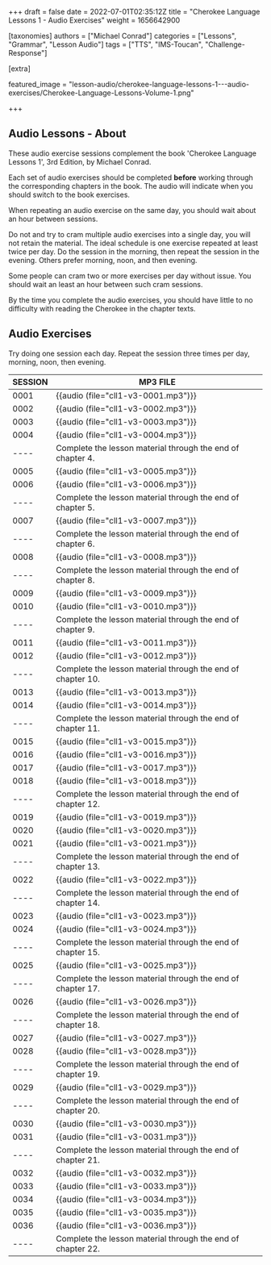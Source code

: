 
+++
draft = false
date = 2022-07-01T02:35:12Z
title = "Cherokee Language Lessons 1 - Audio Exercises"
weight = 1656642900

[taxonomies]
authors = ["Michael Conrad"]
categories = ["Lessons", "Grammar", "Lesson Audio"]
tags = ["TTS", "IMS-Toucan", "Challenge-Response"]

[extra]

featured_image = "lesson-audio/cherokee-language-lessons-1---audio-exercises/Cherokee-Language-Lessons-Volume-1.png"

+++


## Audio Lessons - About

These audio exercise sessions complement the book 'Cherokee Language Lessons 1',
3rd Edition, by Michael Conrad.

Each set of audio exercises should be completed **before** working through the 
corresponding chapters in the book. The audio will indicate when you should
switch to the book exercises.

When repeating an audio exercise on the same day,
you should wait about an hour between sessions.

Do not and try to cram multiple audio exercises into a single day, you will not
retain the material. The ideal schedule is one exercise repeated at least twice per day.
Do the session in the morning, then repeat the session in the evening.
Others prefer morning, noon, and then evening.

Some people can cram two or more exercises per day without issue.
You should wait an least an hour between such cram sessions.

By the time you complete the audio exercises, you should have
little to no difficulty with reading the Cherokee in the chapter texts.


<!-- more -->


    
## Audio Exercises

Try doing one session each day.
Repeat the session three times per day, morning, noon, then evening.

SESSION|MP3 FILE
--|--
0001|{{audio (file="cll1-v3-0001.mp3")}}
0002|{{audio (file="cll1-v3-0002.mp3")}}
0003|{{audio (file="cll1-v3-0003.mp3")}}
0004|{{audio (file="cll1-v3-0004.mp3")}}
----| Complete the lesson material through the end of chapter 4.
0005|{{audio (file="cll1-v3-0005.mp3")}}
0006|{{audio (file="cll1-v3-0006.mp3")}}
----| Complete the lesson material through the end of chapter 5.
0007|{{audio (file="cll1-v3-0007.mp3")}}
----| Complete the lesson material through the end of chapter 6.
0008|{{audio (file="cll1-v3-0008.mp3")}}
----| Complete the lesson material through the end of chapter 8.
0009|{{audio (file="cll1-v3-0009.mp3")}}
0010|{{audio (file="cll1-v3-0010.mp3")}}
----| Complete the lesson material through the end of chapter 9.
0011|{{audio (file="cll1-v3-0011.mp3")}}
0012|{{audio (file="cll1-v3-0012.mp3")}}
----| Complete the lesson material through the end of chapter 10.
0013|{{audio (file="cll1-v3-0013.mp3")}}
0014|{{audio (file="cll1-v3-0014.mp3")}}
----| Complete the lesson material through the end of chapter 11.
0015|{{audio (file="cll1-v3-0015.mp3")}}
0016|{{audio (file="cll1-v3-0016.mp3")}}
0017|{{audio (file="cll1-v3-0017.mp3")}}
0018|{{audio (file="cll1-v3-0018.mp3")}}
----| Complete the lesson material through the end of chapter 12.
0019|{{audio (file="cll1-v3-0019.mp3")}}
0020|{{audio (file="cll1-v3-0020.mp3")}}
0021|{{audio (file="cll1-v3-0021.mp3")}}
----| Complete the lesson material through the end of chapter 13.
0022|{{audio (file="cll1-v3-0022.mp3")}}
----| Complete the lesson material through the end of chapter 14.
0023|{{audio (file="cll1-v3-0023.mp3")}}
0024|{{audio (file="cll1-v3-0024.mp3")}}
----| Complete the lesson material through the end of chapter 15.
0025|{{audio (file="cll1-v3-0025.mp3")}}
----| Complete the lesson material through the end of chapter 17.
0026|{{audio (file="cll1-v3-0026.mp3")}}
----| Complete the lesson material through the end of chapter 18.
0027|{{audio (file="cll1-v3-0027.mp3")}}
0028|{{audio (file="cll1-v3-0028.mp3")}}
----| Complete the lesson material through the end of chapter 19.
0029|{{audio (file="cll1-v3-0029.mp3")}}
----| Complete the lesson material through the end of chapter 20.
0030|{{audio (file="cll1-v3-0030.mp3")}}
0031|{{audio (file="cll1-v3-0031.mp3")}}
----| Complete the lesson material through the end of chapter 21.
0032|{{audio (file="cll1-v3-0032.mp3")}}
0033|{{audio (file="cll1-v3-0033.mp3")}}
0034|{{audio (file="cll1-v3-0034.mp3")}}
0035|{{audio (file="cll1-v3-0035.mp3")}}
0036|{{audio (file="cll1-v3-0036.mp3")}}
----| Complete the lesson material through the end of chapter 22.



